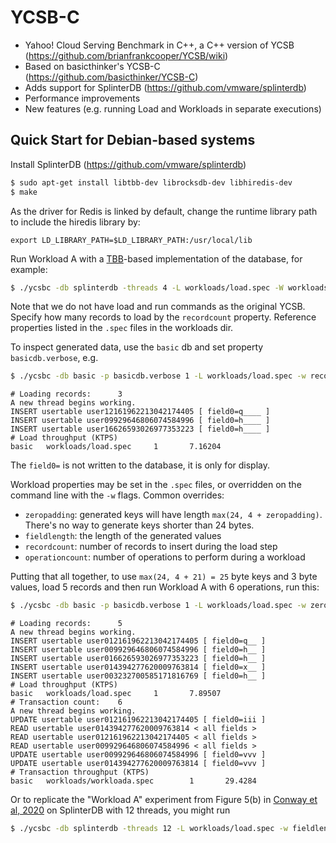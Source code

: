 # YCSB-C

- Yahoo! Cloud Serving Benchmark in C++, a C++ version of YCSB (https://github.com/brianfrankcooper/YCSB/wiki)
- Based on basicthinker's YCSB-C (https://github.com/basicthinker/YCSB-C)
- Adds support for SplinterDB (https://github.com/vmware/splinterdb)
- Performance improvements
- New features (e.g. running Load and Workloads in separate executions)

## Quick Start for Debian-based systems

Install SplinterDB (https://github.com/vmware/splinterdb)

```sh
$ sudo apt-get install libtbb-dev librocksdb-dev libhiredis-dev
$ make
```

As the driver for Redis is linked by default, change the runtime library path
to include the hiredis library by:
```
export LD_LIBRARY_PATH=$LD_LIBRARY_PATH:/usr/local/lib
```

Run Workload A with a [TBB](https://www.threadingbuildingblocks.org)-based
implementation of the database, for example:
```sh
$ ./ycsbc -db splinterdb -threads 4 -L workloads/load.spec -W workloads/workloada.spec
```

Note that we do not have load and run commands as the original YCSB. Specify
how many records to load by the `recordcount` property. Reference properties
listed in the `.spec` files in the workloads dir.

To inspect generated data, use the `basic` db and set property `basicdb.verbose`, e.g.
```sh
$ ./ycsbc -db basic -p basicdb.verbose 1 -L workloads/load.spec -w recordcount 3 -w fieldlength 5
```
```
# Loading records:      3
A new thread begins working.
INSERT usertable user12161962213042174405 [ field0=q____ ]
INSERT usertable user09929646806074584996 [ field0=h____ ]
INSERT usertable user16626593026977353223 [ field0=h____ ]
# Load throughput (KTPS)
basic   workloads/load.spec     1       7.16204
```
The `field0=` is not written to the database, it is only for display.

Workload properties may be set in the `.spec` files, or overridden on the
command line with the `-w` flags.  Common overrides:
- `zeropadding`: generated keys will have length `max(24, 4 + zeropadding)`.
   There's no way to generate keys shorter than 24 bytes.
- `fieldlength`: the length of the generated values
- `recordcount`: number of records to insert during the load step
- `operationcount`: number of operations to perform during a workload

Putting that all together, to use `max(24, 4 + 21) = 25` byte keys and 3 byte values, load 5 records and then run Workload A with 6 operations, run this:
```sh
$ ./ycsbc -db basic -p basicdb.verbose 1 -L workloads/load.spec -w zeropadding 21 -w fieldlength 3 -w recordcount 5 -W workloads/workloada.spec -w operationcount 6
```
```
# Loading records:      5
A new thread begins working.
INSERT usertable user012161962213042174405 [ field0=q__ ]
INSERT usertable user009929646806074584996 [ field0=h__ ]
INSERT usertable user016626593026977353223 [ field0=h__ ]
INSERT usertable user014394277620009763814 [ field0=x__ ]
INSERT usertable user003232700585171816769 [ field0=h__ ]
# Load throughput (KTPS)
basic   workloads/load.spec     1       7.89507
# Transaction count:    6
A new thread begins working.
UPDATE usertable user012161962213042174405 [ field0=iii ]
READ usertable user014394277620009763814 < all fields >
READ usertable user012161962213042174405 < all fields >
READ usertable user009929646806074584996 < all fields >
UPDATE usertable user009929646806074584996 [ field0=vvv ]
UPDATE usertable user014394277620009763814 [ field0=vvv ]
# Transaction throughput (KTPS)
basic   workloads/workloada.spec        1       29.4284
```

Or to replicate the "Workload A" experiment from Figure 5(b) in [Conway et al, 2020](https://www.usenix.org/system/files/atc20-conway.pdf) on SplinterDB with 12 threads, you might run
```sh
$ ./ycsbc -db splinterdb -threads 12 -L workloads/load.spec -w fieldlength 1024 -w recordcount 84000000 -W workloads/workloada.spec -w operationcount 10000000
```
